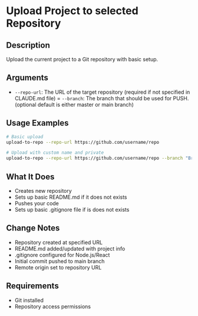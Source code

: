 # Upload Project to selected Repository

## Description
Upload the current project to a Git repository with basic setup.

## Arguments
- `--repo-url`: The URL of the target repository (required if not specified in CLAUDE.md file)
= `--branch`: The branch that should be used for PUSH. (optional default is either master or main branch)

## Usage Examples
```bash
# Basic upload
upload-to-repo --repo-url https://github.com/username/repo

# Upload with custom name and private
upload-to-repo --repo-url https://github.com/username/repo --branch "Branch"
```

## What It Does
- Creates new repository
- Sets up basic README.md if it does not exists
- Pushes your code
- Sets up basic .gitignore file if is does not exists

## Change Notes
- Repository created at specified URL
- README.md added/updated with project info
- .gitignore configured for Node.js/React
- Initial commit pushed to main branch
- Remote origin set to repository URL

## Requirements
- Git installed
- Repository access permissions